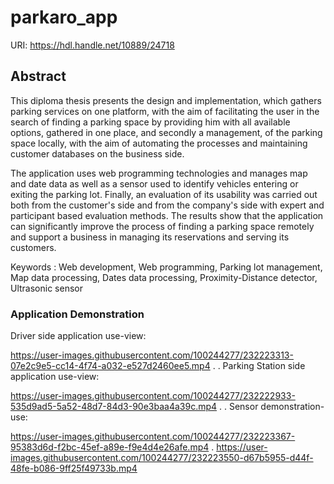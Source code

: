 # parkaro_app

URI: https://hdl.handle.net/10889/24718

## Abstract

This diploma thesis presents the design and implementation, which gathers parking services
on one platform, with the aim of facilitating the user in the search of finding a parking space
by providing him with all available options, gathered in one place, and secondly a
management, of the parking space locally, with the aim of automating the processes and
maintaining customer databases on the business side.

The application uses web programming technologies and manages map and date data as
well as a sensor used to identify vehicles entering or exiting the parking lot. Finally, an
evaluation of its usability was carried out both from the customer's side and from the
company's side with expert and participant based evaluation methods. The results show that
the application can significantly improve the process of finding a parking space remotely and
support a business in managing its reservations and serving its customers.

Keywords : Web development, Web programming, Parking lot management, Map data
processing, Dates data processing, Proximity-Distance detector, Ultrasonic sensor


### Application Demonstration

Driver side application use-view:

https://user-images.githubusercontent.com/100244277/232223313-07e2c9e5-cc14-4f74-a032-e527d2460ee5.mp4
.
.
Parking Station side application use-view:

https://user-images.githubusercontent.com/100244277/232222933-535d9ad5-5a52-48d7-84d3-90e3baa4a39c.mp4
.
.
Sensor demonstration-use:

https://user-images.githubusercontent.com/100244277/232223367-95383d6d-f2bc-45ef-a89e-f9e4d4e26afe.mp4
.
https://user-images.githubusercontent.com/100244277/232223550-d67b5955-d44f-48fe-b086-9ff25f49733b.mp4
